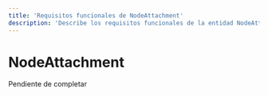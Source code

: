 ```yaml
---
title: 'Requisitos funcionales de NodeAttachment'
description: 'Describe los requisitos funcionales de la entidad NodeAttachment.'
---
```


# NodeAttachment

Pendiente de completar
